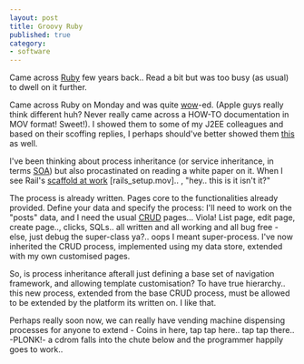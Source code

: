 ```yaml
---
layout: post
title: Groovy Ruby
published: true
category:
- software
---
```

Came across [Ruby](http://www.ruby-lang.org/en/20020101.html) few years back.. Read a bit but was too busy (as usual) to dwell on it further.  
  
Came across Ruby on Monday and was quite [wow](http://media.nextangle.com/rails/rails_setup.mov)-ed. (Apple guys really think different huh? Never really came across a HOW-TO documentation in MOV format! Sweet!). I showed them to some of my J2EE colleagues and based on their scoffing replies, I perhaps should've better showed them [this](http://www.loudthinking.com/arc/000280.html) as well.   
  
I've been thinking about process inheritance (or service inheritance, in terms [SOA](http://www.service-architecture.com/web-services/articles/service-oriented_architecture_soa_definition.html)) but also procastinated on reading a white paper on it. When I see Rail's [scaffold at work](http://media.nextangle.com/rails/rails_setup.mov) [rails\_setup.mov].. , "hey.. this is it isn't it?"  
  
The process is already written. Pages core to the functionalities already provided. Define your data and specify the process: I'll need to work on the "posts" data, and I need the usual [CRUD](http://www.sourcecodecentral.com/sql.asp) pages... Viola! List page, edit page, create page.., clicks, SQLs.. all written and all working and all bug free - else, just debug the super-class ya?.. oops I meant super-process. I've now inherited the CRUD process, implemented using my data store, extended with my own customised pages.  
  
So, is process inheritance afterall just defining a base set of navigation framework, and allowing template customisation? To have true hierarchy.. this new process, extended from the base CRUD process, must be allowed to be extended by the platform its written on. I like that.  
  
Perhaps really soon now, we can really have vending machine dispensing processes for anyone to extend - Coins in here, tap tap here.. tap tap there.. -PLONK!- a cdrom falls into the chute below and the programmer happily goes to work..

